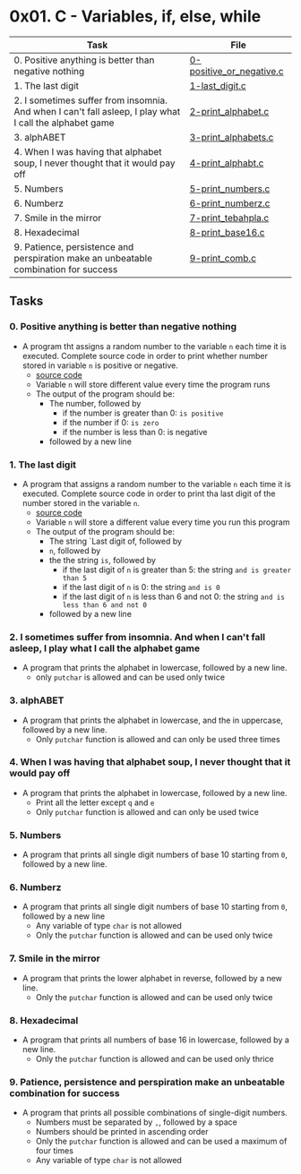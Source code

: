 # 0x01. C - Variables, if, else, while

| Task | File |
| ---- | ---- |
| 0. Positive anything is better than negative nothing | [0-positive_or_negative.c](./0-positive_or_negative.c) |
| 1. The last digit | [1-last_digit.c](./1-last_digit.c) |
| 2. I sometimes suffer from insomnia. And when I can't fall asleep, I play what I call the alphabet game | [2-print_alphabet.c](./2-print_alphabet.c) |
| 3. alphABET | [3-print_alphabets.c](./3-print_alphabets.c) |
| 4. When I was having that alphabet soup, I never thought that it would pay off | [4-print_alphabt.c](./4-print_alphabt.c) |
| 5. Numbers | [5-print_numbers.c](./5-print_numbers.c) |
| 6. Numberz | [6-print_numberz.c](./6-print_numberz.c) |
| 7. Smile in the mirror | [7-print_tebahpla.c](./7-print_tebahpla.c) |
| 8. Hexadecimal | [8-print_base16.c](./8-print_base16.c) |
| 9. Patience, persistence and perspiration make an unbeatable combination for success | [9-print_comb.c](./9-print_comb.c) |

## Tasks
### 0. Positive anything is better than negative nothing
* A program tht assigns a random number to the variable `n` each time it is executed. Complete source code in order to print whether number stored in variable `n` is positive or negative.
	* [source code](https://github.com/alx-tools/0x01.c/blob/master/0-positive_or_negative_c)
	* Variable `n` will store different value every time the program runs
	* The output of the program should be:
		* The number, followed by
			* if the number is greater than 0: `is positive`
			* if the number if 0: `is zero`
			* if the number is less than 0: is negative
		* followed by a new line
### 1. The last digit
* A program that assigns a random number to the variable `n` each time it is executed. Complete source code in order to print tha last digit of the number stored in the variable `n`.
	* [source code](https://github.com/alx-tools/0x01.c/blob/master/1-last_digit_c)
	* Variable `n` will store a different value every time you run this program
	* The output of the program should be:
		* The string `Last digit of, followed by
		* `n`, followed by
		* the the string `is`, followed by
			* if the last digit of `n` is greater than 5: the string `and is greater than 5`
			* if the last digit of `n` is 0: the string `and is 0`
			* if the last digit of `n` is less than 6 and not 0: the string `and is less than 6 and not 0`
		* followed by a new line
### 2. I sometimes suffer from insomnia. And when I can't fall asleep, I play what I call the alphabet game
* A program that prints the alphabet in lowercase, followed by a new line.
	* only `putchar` is allowed and can be used only twice
### 3. alphABET
* A program that prints the alphabet in lowercase, and the in uppercase, followed by a new line.
	* Only `putchar` function is allowed and can only be used three times
### 4. When I was having that alphabet soup, I never thought that it would pay off
* A program that prints the alphabet in lowercase, followed by a new line.
	* Print all the letter except `q` and `e`
	* Only `putchar` function is allowed and can only be used twice
### 5. Numbers
* A program that prints all single digit numbers of base 10 starting from `0`, followed by a new line.
### 6. Numberz
* A program that prints all single digit numbers of base 10 starting from `0`, followed by a new line
	* Any variable of type `char` is not allowed
	* Only the `putchar` function is allowed and can be used only twice
### 7. Smile in the mirror
* A program that prints the lower alphabet in reverse, followed by a new line.
	* Only the `putchar` function is allowed and can be used only twice
### 8. Hexadecimal
* A program that prints all numbers of base 16 in lowercase, followed by a new line.
	* Only the `putchar` function is allowed and can be used only thrice
### 9. Patience, persistence and perspiration make an unbeatable combination for success
* A program that prints all possible combinations of single-digit numbers.
	* Numbers must be separated by `,`, followed by a space
	* Numbers should be printed in ascending order
	* Only the `putchar` function is allowed and can be used a maximum of four times
	* Any variable of type `char` is not allowed
